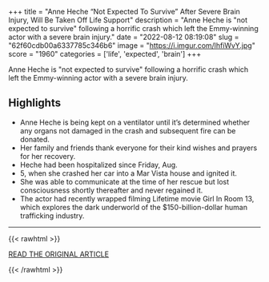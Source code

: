 +++
title = "Anne Heche “Not Expected To Survive” After Severe Brain Injury, Will Be Taken Off Life Support"
description = "Anne Heche is \"not expected to survive\" following a horrific crash which left the Emmy-winning actor with a severe brain injury."
date = "2022-08-12 08:19:08"
slug = "62f60cdb00a6337785c346b6"
image = "https://i.imgur.com/lhfiWvY.jpg"
score = "1960"
categories = ['life', 'expected', 'brain']
+++

Anne Heche is \"not expected to survive\" following a horrific crash which left the Emmy-winning actor with a severe brain injury.

## Highlights

- Anne Heche is being kept on a ventilator until it’s determined whether any organs not damaged in the crash and subsequent fire can be donated.
- Her family and friends thank everyone for their kind wishes and prayers for her recovery.
- Heche had been hospitalized since Friday, Aug.
- 5, when she crashed her car into a Mar Vista house and ignited it.
- She was able to communicate at the time of her rescue but lost consciousness shortly thereafter and never regained it.
- The actor had recently wrapped filming Lifetime movie Girl In Room 13, which explores the dark underworld of the $150-billion-dollar human trafficking industry.

---

{{< rawhtml >}}
  <p class="article-category">
    <a target="_blank" href="https://deadline.com/2022/08/anne-heche-brain-dead-injury-taken-off-life-support-1235090375/">READ THE ORIGINAL ARTICLE</a>
  </p>
{{< /rawhtml >}}
